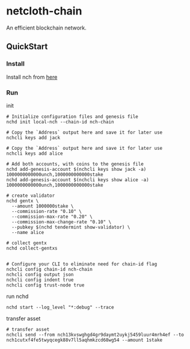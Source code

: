 # netcloth-chain
An efficient blockchain network.

## QuickStart

### Install
Install nch from [here](hhttps://github.com/NetCloth/netcloth-chain/tree/develop/docs/install.md)

### Run
init
```
# Initialize configuration files and genesis file
nchd init local-nch --chain-id nch-chain

# Copy the `Address` output here and save it for later use 
nchcli keys add jack

# Copy the `Address` output here and save it for later use
nchcli keys add alice

# Add both accounts, with coins to the genesis file
nchd add-genesis-account $(nchcli keys show jack -a) 1000000000000unch,1000000000000stake
nchd add-genesis-account $(nchcli keys show alice -a) 1000000000000unch,1000000000000stake

# create validator
nchd gentx \
  --amount 1000000stake \
  --commission-rate "0.10" \
  --commission-max-rate "0.20" \
  --commission-max-change-rate "0.10" \
  --pubkey $(nchd tendermint show-validator) \
  --name alice

# collect gentx
nchd collect-gentxs


# Configure your CLI to eliminate need for chain-id flag
nchcli config chain-id nch-chain
nchcli config output json
nchcli config indent true
nchcli config trust-node true
```

run nchd

```cassandraql
nchd start --log_level "*:debug" --trace
```

transfer asset
```cassandraql
# transfer asset
nchcli send --from nch13kvswghgd4gr9daymt2uykj5459luur4mrh4ef --to nch1cutxf4fe5twyqcegk88v7ll5aqhmkzcd68wg54 --amount 1stake
```
